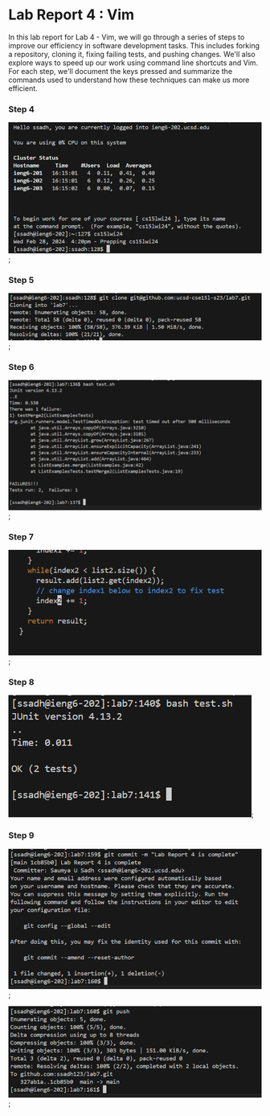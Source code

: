 # Lab Report 4 : Vim

In this lab report for Lab 4 - Vim, we will go through a series of steps to improve our efficiency in software development tasks. This includes forking a repository, cloning it, fixing failing tests, and pushing changes. We'll also explore ways to speed up our work using command line shortcuts and Vim. For each step, we'll document the keys pressed and summarize the commands used to understand how these techniques can make us more efficient.



### Step 4

![Image](Step4_Rename.png);




### Step 5

![Image](step5_gitclone.png);



### Step 6

![Image](step6_showFail.png);



### Step 7

![Image](step7_codeisFixed.png);

### Step 8 

![Image](step8_NoFailure.png);

### Step 9

![Image](commit_lab4.png);

![Image](gitPush_finalstep.png);
